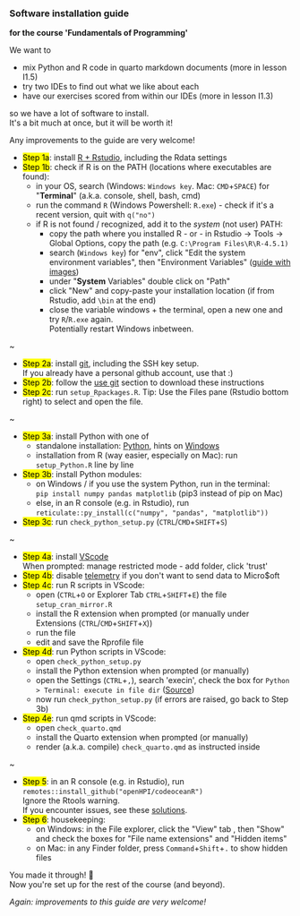 ### Software installation guide

**for the course 'Fundamentals of Programming'**

We want to

- mix Python and R code in quarto markdown documents (more in lesson I1.5)
- try two IDEs to find out what we like about each
- have our exercises scored from within our IDEs (more in lesson I1.3)

so we have a lot of software to install.  
It's a bit much at once, but it will be worth it!  

Any improvements to the guide are very welcome!

- <mark>Step 1a</mark>: install [R + Rstudio](https://bookdown.org/brry/course/install.html), including the Rdata settings
- <mark>Step 1b</mark>: check if R is on the PATH (locations where executables are found):
  - in your OS, search (Windows: `Windows key`. Mac: `CMD`+`SPACE`) for "**Terminal**" (a.k.a. console, shell, bash, cmd)  
  - run the command `R` (Windows Powershell: `R.exe`) - check if it's a recent version, quit with `q("no")`
  - if R is not found / recognized, add it to the _system_ (not user) PATH:
    - copy the path where you installed R  -  or  - in Rstudio -> Tools -> Global Options, copy the path (e.g. `C:\Program Files\R\R-4.5.1)` 
    - search (`Windows key`)  for "env", click "Edit the system environment variables", then "Environment Variables" ([guide with images](https://www.architectryan.com/2018/03/17/add-to-the-path-on-windows-10/))
    - under "**System** Variables" double click on "Path"
    - click "New" and copy-paste your installation location (if from Rstudio, add `\bin` at the end)
    - close the variable windows + the terminal, open a new one and try `R`/`R.exe` again.  
      Potentially restart Windows inbetween.

 ~

- <mark>Step 2a</mark>: install [git](https://bookdown.org/brry/course/git.html), including the SSH key setup.  
  If you already have a personal github account, use that :)
- <mark>Step 2b</mark>: follow the [use git](https://bookdown.org/brry/course/git.html#use-git) section to download these instructions
- <mark>Step 2c</mark>: run `setup_Rpackages.R`. Tip: Use the Files pane (Rstudio bottom right) to select and open the file.

~

- <mark>Step 3a</mark>: install Python with one of
  - standalone installation: [Python](https://www.python.org/downloads/), hints on [Windows](https://docs.python.org/using/windows.html)
  - installation from R (way easier, especially on Mac): run `setup_Python.R` line by line
- <mark>Step 3b</mark>: install Python modules:
  - on Windows / if you use the system Python, run in the terminal:  
    `pip install numpy pandas matplotlib` (pip3 instead of pip on Mac)
  - else, in an R console (e.g. in Rstudio), run  
    `reticulate::py_install(c("numpy", "pandas", "matplotlib"))`
- <mark>Step 3c</mark>: run `check_python_setup.py` (`CTRL`/`CMD`+`SHIFT`+`S`)

~

- <mark>Step 4a</mark>: install [VScode](https://code.visualstudio.com/Download)  
  When prompted: manage restricted mode - add folder, click 'trust'
- <mark>Step 4b</mark>: disable [telemetry](https://www.roboleary.net/tools/2022/04/20/vscode-telemetry.html) if you don't want to send data to Micro$oft
- <mark>Step 4c</mark>: run R scripts in VScode:
  - open (`CTRL`+`O` or Explorer Tab `CTRL`+`SHIFT`+`E`) the file `setup_cran_mirror.R`
  - install the R extension when prompted (or manually under Extensions (`CTRL`/`CMD`+`SHIFT`+`X`))
  - run the file
  - edit and save the Rprofile file
- <mark>Step 4d</mark>: run Python scripts in VScode:
  - open `check_python_setup.py`
  - install the Python extension when prompted (or manually)
  - open the Settings (`CTRL`+`,`), search 'execin', check the box for `Python > Terminal: execute in file dir` ([Source](https://stackoverflow.com/a/65835091))
  - now run `check_python_setup.py` (if errors are raised, go back to Step 3b)
- <mark>Step 4e</mark>: run qmd scripts in VScode:
  - open `check_quarto.qmd` 
  - install the Quarto extension when prompted (or manually)
  - render (a.k.a. compile) `check_quarto.qmd` as instructed inside

~

- <mark>Step 5</mark>: in an R console (e.g. in Rstudio), run `remotes::install_github("openHPI/codeoceanR")`  
  Ignore the Rtools warning.  
  If you encounter issues, see these [solutions](https://github.com/openHPI/codeoceanR#issues).
- <mark>Step 6</mark>: housekeeping:
  - on Windows: in the File explorer, click the "View" tab , then "Show" and check the boxes for "File name extensions" and "Hidden items"
  - on Mac: in any Finder folder, press `Command`+`Shift`+`.` to  show hidden files

You made it through! 🎉  
Now you're set up for the rest of the course (and beyond).

*Again: improvements to this guide are very welcome!*
